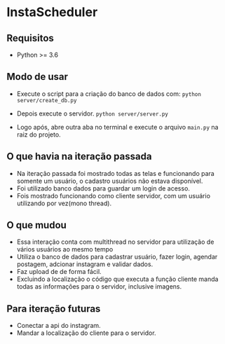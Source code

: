 # InstaScheduler

## Requisitos

- Python >= 3.6

## Modo de usar

- Execute o script para a criação do banco de dados com: ```python server/create_db.py```

- Depois execute o servidor. ```python server/server.py```

- Logo após, abre outra aba no terminal e execute o arquivo ```main.py``` na raiz do projeto.

## O que havia na iteração passada

- Na iteração passada foi mostrado todas as telas e funcionando para somente um usuário, o cadastro usuários não estava disponível.
- Foi utilizado banco dados para guardar um login de acesso.
- Fois mostrado funcionando como cliente servidor, com um usuário utilizando por vez(mono thread).

## O que mudou

- Essa interação conta com multithread no servidor para utilização de vários usuários ao mesmo tempo
- Utiliza o banco de dados para cadastrar usuário, fazer login, agendar postagem, adcionar instagram e validar dados.
- Faz upload de de forma fácil.
- Excluindo a localização o código que executa a função cliente manda todas as informações para o servidor, inclusive imagens.

## Para iteração futuras
- Conectar a api do instagram.
- Mandar a localização do cliente para o servidor.

